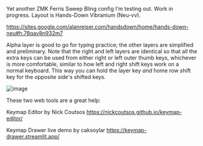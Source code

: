 Yet another ZMK Ferris Sweep Bling config I'm testing out. Work in progress. Layout is Hands-Down Vibranium (Neu-vv).

https://sites.google.com/alanreiser.com/handsdown/home/hands-down-neu#h.78qav8n932m7

Alpha layer is good to go for typing practice; the other layers are simplified and preliminary. Note that the right and left layers are identical so that all the extra keys can be used from either right or left outer thumb keys, whichever is more comfortable, similar to how left and right shift keys work on a normal keyboard. This way you can hold the layer key *and* home row shift key for the opposite side's shifted keys.

![image](https://github.com/user-attachments/assets/886acb3e-f907-4ea8-9cd4-da59a36c39d7)

These two web tools are a great help:

Keymap Editor by Nick Coutsos https://nickcoutsos.github.io/keymap-editor/

Keymap Drawer live demo by caksoylar https://keymap-drawer.streamlit.app/
